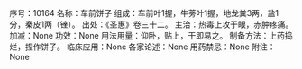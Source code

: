 序号：10164
名称：车前饼子
组成：车前叶1握，牛蒡叶1握，地龙粪3两，盐1分，秦皮1两（锉）。
出处：《圣惠》卷三十二。
主治：热毒上攻于眼，赤肿疼痛。
加减：None
功效：None
用法用量：仰卧，贴上，干即易之。
制备方法：上药捣烂，捏作饼子。
临床应用：None
各家论述：None
用药禁忌：None
附注：None
